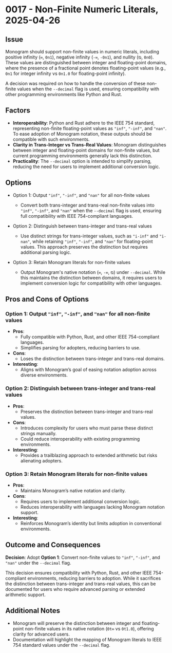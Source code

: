 # 0017 - Non-Finite Numeric Literals, 2025-04-26

## Issue

Monogram should support non-finite values in numeric literals, including
positive infinity (`∞`, `0n1`), negative infinity (`-∞`, `-0n1`), and nullity
(`⦰`, `0n0`). These values are distinguished between integer and floating-point
domains, where the presence of a fractional point denotes floating-point values
(e.g., `0n1` for integer infinity vs `0n1.0` for floating-point infinity). 

A decision was required on how to handle the conversion of these non-finite
values when the `--decimal` flag is used, ensuring compatibility with other
programming environments like Python and Rust.

## Factors

- **Interoperability**: Python and Rust adhere to the IEEE 754 standard,
  representing non-finite floating-point values as `"inf"`, `"-inf"`, and
  `"nan"`. To ease adoption of Monogram notation, these outputs should be
  compatible with such environments.
- **Clarity in Trans-Integer vs Trans-Real Values**: Monogram distinguishes
  between integer and floating-point domains for non-finite values, but current
  programming environments generally lack this distinction.
- **Practicality**: The `--decimal` option is intended to simplify parsing,
  reducing the need for users to implement additional conversion logic.

## Options

- Option 1: Output `"inf"`, `"-inf"`, and `"nan"` for all non-finite values
  - Convert both trans-integer and trans-real non-finite values into `"inf"`,
    `"-inf"`, and `"nan"` when the `--decimal` flag is used, ensuring full
    compatibility with IEEE 754-compliant languages.

- Option 2: Distinguish between trans-integer and trans-real values
  - Use distinct strings for trans-integer values, such as `"i-inf"` and
    `"i-nan"`, while retaining `"inf"`, `"-inf"`, and `"nan"` for floating-point
    values. This approach preserves the distinction but requires additional
    parsing logic.

- Option 3: Retain Monogram literals for non-finite values
  - Output Monogram's native notation (`∞`, `-∞`, `⦰`) under `--decimal`.
    While this maintains the distinction between domains, it requires users to
    implement conversion logic for compatibility with other languages.

## Pros and Cons of Options

### Option 1: Output `"inf"`, `"-inf"`, and `"nan"` for all non-finite values

- **Pros**:
  - Fully compatible with Python, Rust, and other IEEE 754-compliant languages.
  - Simplifies parsing for adopters, reducing barriers to use.
- **Cons**:
  - Loses the distinction between trans-integer and trans-real domains.
- **Interesting**:
  - Aligns with Monogram’s goal of easing notation adoption across diverse
    environments.

### Option 2: Distinguish between trans-integer and trans-real values

- **Pros**:
  - Preserves the distinction between trans-integer and trans-real values.
- **Cons**:
  - Introduces complexity for users who must parse these distinct strings manually.
  - Could reduce interoperability with existing programming environments.
- **Interesting**:
  - Provides a trailblazing approach to extended arithmetic but risks alienating
    adopters.

### Option 3: Retain Monogram literals for non-finite values

- **Pros**:
  - Maintains Monogram’s native notation and clarity.
- **Cons**:
  - Requires users to implement additional conversion logic.
  - Reduces interoperability with languages lacking Monogram notation support.
- **Interesting**:
  - Reinforces Monogram’s identity but limits adoption in conventional environments.

## Outcome and Consequences

**Decision**: Adopt **Option 1**: Convert non-finite values to `"inf"`,
`"-inf"`, and `"nan"` under the `--decimal` flag.

This decision ensures compatibility with Python, Rust, and other IEEE
754-compliant environments, reducing barriers to adoption. While it sacrifices
the distinction between trans-integer and trans-real values, this can be
documented for users who require advanced parsing or extended arithmetic
support.

## Additional Notes

- Monogram will preserve the distinction between integer and floating-point
  non-finite values in its native notation (`0t∞` vs `0t1.0`), offering clarity
  for advanced users.
- Documentation will highlight the mapping of Monogram literals to IEEE 754
  standard values under the `--decimal` flag.
